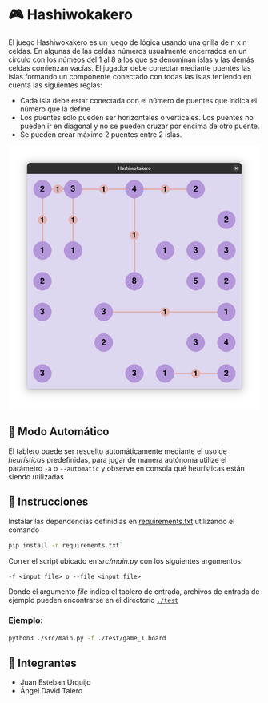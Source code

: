 # 🎮️ Hashiwokakero
El juego Hashiwokakero es un juego de lógica usando una grilla de n x n celdas. En algunas de las celdas números usualmente encerrados en un círculo con los númeos del 1 al 8 a los que se denominan islas y las demás celdas comienzan vacías. El jugador debe conectar mediante puentes las islas formando un componente conectado con todas las islas teniendo en cuenta las siguientes reglas:

* Cada isla debe estar conectada con el número de puentes que indica el número que la define
* Los puentes solo pueden ser horizontales o verticales. Los puentes no pueden ir en diagonal y no se pueden cruzar por encima de otro puente.
* Se pueden crear máximo 2 puentes entre 2 islas.

![Screenshot](docs/game.png)

## 🤖 Modo Automático
El tablero puede ser resuelto automáticamente mediante el uso de _heurísticas_ predefinidas, para jugar de manera autónoma utilize el parámetro `-a` o `--automatic` y observe en consola qué heurísticas están siendo utilizadas

## 📑 Instrucciones
Instalar las dependencias definidias en [requirements.txt](./requirements.txt) utilizando el comando
```sh
pip install -r requirements.txt`
```
Correr el script ubicado en *src/main.py* con los siguientes argumentos:

	-f <input file> o --file <input file>

Donde el argumento _file_ indica el tablero de entrada, archivos de entrada de ejemplo pueden encontrarse en el directorio [`./test`](test/game_1.board)



### Ejemplo:
```sh
python3 ./src/main.py -f ./test/game_1.board
```

## 👷 Integrantes
* Juan Esteban Urquijo
* Ángel David Talero